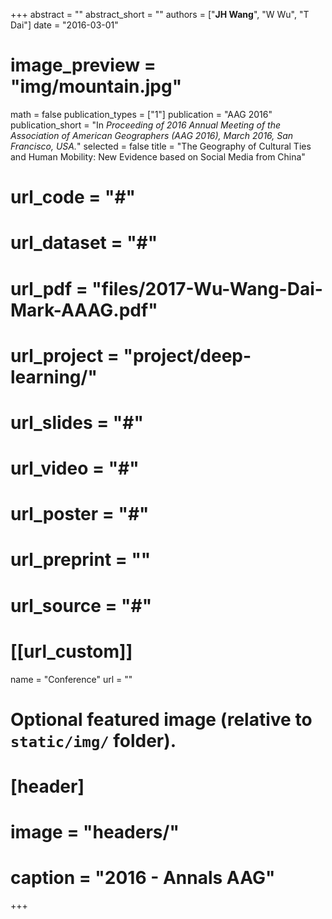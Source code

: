+++
abstract = ""
abstract_short = ""
authors = ["**JH Wang**", "W Wu", "T Dai"]
date = "2016-03-01"
# image_preview = "img/mountain.jpg"
math = false
publication_types = ["1"]
publication = "AAG 2016"
publication_short = "In *Proceeding of 2016 Annual Meeting of the Association of American Geographers (AAG 2016), March 2016, San Francisco, USA.*"
selected = false
title = "The Geography of Cultural Ties and Human Mobility: New Evidence based on Social Media from China"
# url_code = "#"
# url_dataset = "#"
# url_pdf = "files/2017-Wu-Wang-Dai-Mark-AAAG.pdf"
# url_project = "project/deep-learning/"
# url_slides = "#"
# url_video = "#"
# url_poster = "#"
# url_preprint = ""
# url_source = "#"

# [[url_custom]]
name = "Conference"
url = ""

# Optional featured image (relative to `static/img/` folder).
# [header]
# image = "headers/"
# caption = "2016 - Annals AAG"

+++


